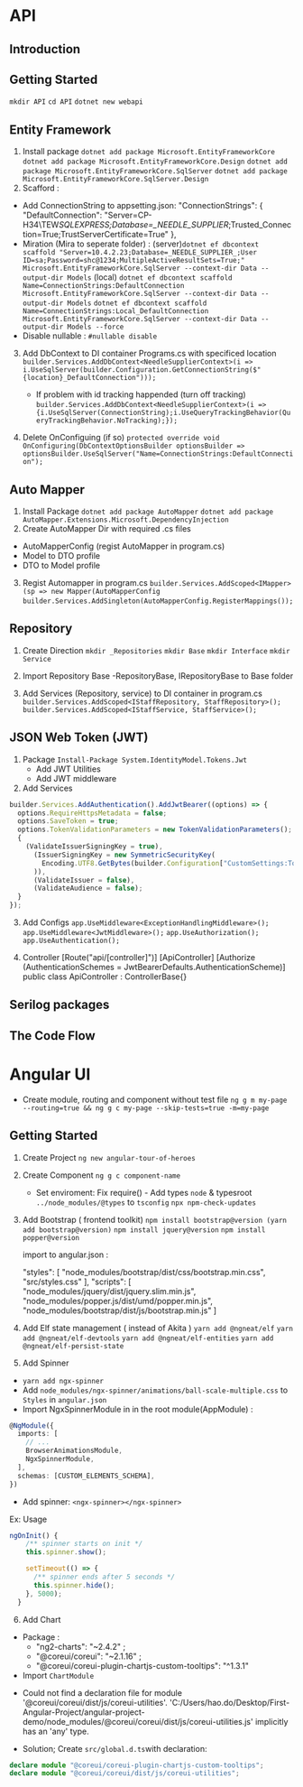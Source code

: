 # API

## Introduction

## Getting Started

`mkdir API`
`cd API`
`dotnet new webapi`

## Entity Framework

1. Install package
   `dotnet add package Microsoft.EntityFrameworkCore`
   `dotnet add package Microsoft.EntityFrameworkCore.Design`
   `dotnet add package Microsoft.EntityFrameworkCore.SqlServer`
   `dotnet add package Microsoft.EntityFrameworkCore.SqlServer.Design`
2. Scafford :

- Add ConnectionString to appsetting.json:
  "ConnectionStrings": {
  "DefaultConnection": "Server=CP-H34\\TEW*SQLEXPRESS;Database=\_NEEDLE_SUPPLIER*;Trusted_Connection=True;TrustServerCertificate=True"
  },
- Miration (Mira to seperate folder) :
  (server)`dotnet ef dbcontext scaffold "Server=10.4.2.23;Database=_NEEDLE_SUPPLIER_;User ID=sa;Password=shc@1234;MultipleActiveResultSets=True;" Microsoft.EntityFrameworkCore.SqlServer --context-dir Data --output-dir Models`
  (local) `dotnet ef dbcontext scaffold Name=ConnectionStrings:DefaultConnection Microsoft.EntityFrameworkCore.SqlServer --context-dir Data --output-dir Models`
  `dotnet ef dbcontext scaffold Name=ConnectionStrings:Local_DefaultConnection Microsoft.EntityFrameworkCore.SqlServer --context-dir Data --output-dir Models --force`
- Disable nullable : `#nullable disable`

3. Add DbContext to DI container Programs.cs with specificed location
   `builder.Services.AddDbContext<NeedleSupplierContext>(i => i.UseSqlServer(builder.Configuration.GetConnectionString($"{location}_DefaultConnection")));`

   - If problem with id tracking happended (turn off tracking)
     `builder.Services.AddDbContext<NeedleSupplierContext>(i =>{i.UseSqlServer(ConnectionString);i.UseQueryTrackingBehavior(QueryTrackingBehavior.NoTracking);});`

4. Delete OnConfiguing (if so)
   `protected override void OnConfiguring(DbContextOptionsBuilder optionsBuilder => optionsBuilder.UseSqlServer("Name=ConnectionStrings:DefaultConnection");`

## Auto Mapper

1. Install Package
   `dotnet add package AutoMapper`
   `dotnet add package AutoMapper.Extensions.Microsoft.DependencyInjection`
2. Create AutoMapper Dir with required .cs files

- AutoMapperConfig (regist AutoMapper in program.cs)
- Model to DTO profile
- DTO to Model profile

3. Regist Automapper in program.cs
   `builder.Services.AddScoped<IMapper>(sp => new Mapper(AutoMapperConfig`
   `builder.Services.AddSingleton(AutoMapperConfig.RegisterMappings());`

## Repository

1. Create Direction
   `mkdir _Repositories`
   `mkdir Base`
   `mkdir Interface`
   `mkdir Service`
2. Import Repository Base
   -RepositoryBase, IRepositoryBase to Base folder

3. Add Services (Repository, service) to DI container in program.cs
   `builder.Services.AddScoped<IStaffRepository, StaffRepository>();`
   `builder.Services.AddScoped<IStaffService, StaffService>();`

## JSON Web Token (JWT)

1.  Package
    `Install-Package System.IdentityModel.Tokens.Jwt`
    - Add JWT Utilities
    - Add JWT middleware
2.  Add Services

```typescript
builder.Services.AddAuthentication().AddJwtBearer((options) => {
  options.RequireHttpsMetadata = false;
  options.SaveToken = true;
  options.TokenValidationParameters = new TokenValidationParameters();
  {
    (ValidateIssuerSigningKey = true),
      (IssuerSigningKey = new SymmetricSecurityKey(
        Encoding.UTF8.GetBytes(builder.Configuration["CustomSettings:Token"])
      )),
      (ValidateIssuer = false),
      (ValidateAudience = false);
  }
});
```

3.  Add Configs
    `app.UseMiddleware<ExceptionHandlingMiddleware>();`
    `app.UseMiddleware<JwtMiddleware>();`
    `app.UseAuthorization();`
    `app.UseAuthentication();`

4.  Controller
    [Route("api/[controller]")]
    [ApiController]
    [Authorize (AuthenticationSchemes = JwtBearerDefaults.AuthenticationScheme)]
    public class ApiController : ControllerBase{}

## Serilog packages

## The Code Flow

# Angular UI

- Create module, routing and component without test file
  `ng g m my-page --routing=true && ng g c my-page --skip-tests=true -m=my-page`

## Getting Started

1. Create Project
   `ng new angular-tour-of-heroes`
2. Create Component
   `ng g c component-name`

   - Set enviroment:
     Fix require() - Add types `node` & typesroot `../node_modules/@types` to `tsconfig`
     `npx npm-check-updates`

3. Add Bootstrap ( frontend toolkit)
   `npm install bootstrap@version (yarn add bootstrap@version)`
   `npm install jquery@version`
   `npm install popper@version`

   import to angular.json :

   "styles": [
   "node_modules/bootstrap/dist/css/bootstrap.min.css",
   "src/styles.css"
   ],
   "scripts": [
   "node_modules/jquery/dist/jquery.slim.min.js",
   "node_modules/popper.js/dist/umd/popper.min.js",
   "node_modules/bootstrap/dist/js/bootstrap.min.js"
   ]

4. Add Elf state management ( instead of Akita )
   `yarn add @ngneat/elf`
   `yarn add @ngneat/elf-devtools`
   `yarn add @ngneat/elf-entities`
   `yarn add @ngneat/elf-persist-state`
5. Add Spinner

- `yarn add ngx-spinner`
- Add `node_modules/ngx-spinner/animations/ball-scale-multiple.css`
  to `Styles` in `angular.json`
- Import NgxSpinnerModule in in the root module(AppModule) :

```typescript
@NgModule({
  imports: [
    // ...
    BrowserAnimationsModule,
    NgxSpinnerModule,
  ],
  schemas: [CUSTOM_ELEMENTS_SCHEMA],
})
```

- Add spinner: `<ngx-spinner></ngx-spinner>`

Ex: Usage

```typescript
ngOnInit() {
    /** spinner starts on init */
    this.spinner.show();

    setTimeout(() => {
      /** spinner ends after 5 seconds */
      this.spinner.hide();
    }, 5000);
  }
```

6. Add Chart

- Package :
  - "ng2-charts": "~2.4.2" ;
  - "@coreui/coreui": "~2.1.16" ;
  - "@coreui/coreui-plugin-chartjs-custom-tooltips": "^1.3.1"
- Import `ChartModule`

* Could not find a declaration file for module '@coreui/coreui/dist/js/coreui-utilities'. 'C:/Users/hao.do/Desktop/First-Angular-Project/angular-project-demo/node_modules/@coreui/coreui/dist/js/coreui-utilities.js' implicitly has an 'any' type.

- Solution;
  Create `src/global.d.ts`with declaration:

```typescript
declare module "@coreui/coreui-plugin-chartjs-custom-tooltips";
declare module "@coreui/coreui/dist/js/coreui-utilities";
```
